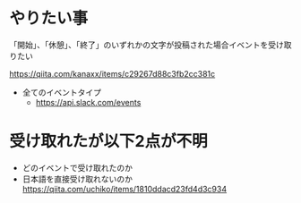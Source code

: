 # やりたい事
「開始」、「休憩」、「終了」のいずれかの文字が投稿された場合イベントを受け取りたい

https://qiita.com/kanaxx/items/c29267d88c3fb2cc381c

- 全てのイベントタイプ
  - https://api.slack.com/events


# 受け取れたが以下2点が不明
- どのイベントで受け取れたのか
- 日本語を直接受け取れないのか
https://qiita.com/uchiko/items/1810ddacd23fd4d3c934
